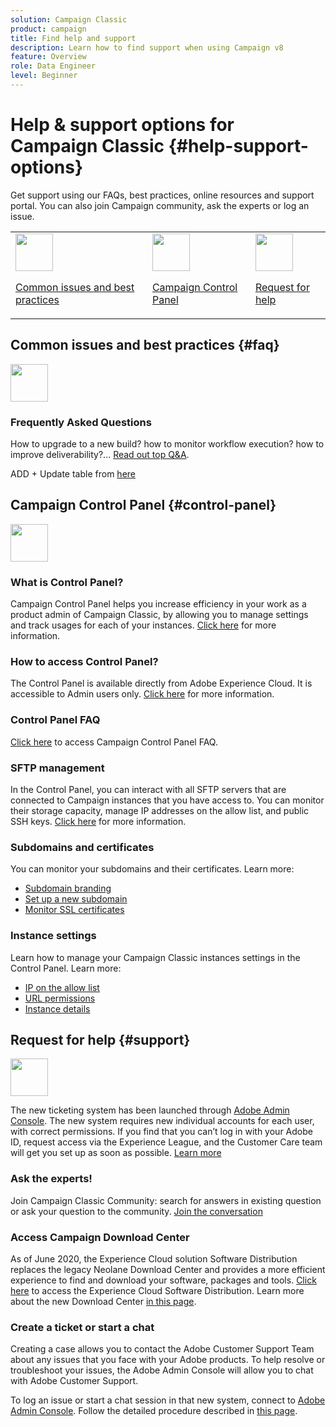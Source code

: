 ```yaml
---
solution: Campaign Classic
product: campaign
title: Find help and support
description: Learn how to find support when using Campaign v8
feature: Overview
role: Data Engineer
level: Beginner
---
```


# Help & support options for Campaign Classic {#help-support-options}

Get support using our FAQs, best practices, online resources and support portal. You can also join Campaign community, ask the experts or log an issue.

<table>
    <tr>
        <td><img src="platform/using/assets/do-not-localize/icon-faq.svg" width="60px"><p><a href="#faq">Common issues and best practices</a></p></td>
        <td><img src="platform/using/assets/do-not-localize/icon-control-panel.svg" width="60px"><p><a href="#control-panel">Campaign Control Panel</a></p></td>
        <td><img src="platform/using/assets/do-not-localize/icon-support.svg" width="60px"><p><a href="#support">Request for help</a></p></td>
    </tr>
</table>

## Common issues and best practices {#faq}

<img src="platform/using/assets/do-not-localize/icon-faq.svg" width="60px">

### Frequently Asked Questions

How to upgrade to a new build? how to monitor workflow execution? how to improve deliverability?... [Read out top Q&A](campaign-faq.md).

ADD + Update table from [here](https://experienceleague.adobe.com/docs/campaign-classic/using/getting-started/support.html?lang=en#faq)

## Campaign Control Panel {#control-panel}

<img src="platform/using/assets/do-not-localize/icon-control-panel.svg" width="60px">

### What is Control Panel?

Campaign Control Panel helps you increase efficiency in your work as a product admin of Campaign Classic, by allowing you to manage settings and track usages for each of your instances.
[Click here](https://docs.adobe.com/content/hecontrol-panel/using/discover-control-panel/key-features.html) for more information.

### How to access Control Panel?

The Control Panel is available directly from Adobe Experience Cloud. It is accessible to Admin users only. [Click here](https://docs.adobe.com/content/hecontrol-panel/using/discover-control-panel/accessing-control-panel.html) for more information.

### Control Panel FAQ

[Click here](https://docs.adobe.com/content/hecontrol-panel/using/faq.html) to access Campaign Control Panel FAQ.

### SFTP management

In the Control Panel, you can interact with all SFTP servers that are connected to Campaign instances that you have access to. You can monitor their storage capacity, manage IP addresses on the allow list, and public SSH keys. [Click here](https://docs.adobe.com/content/hecontrol-panel/using/sftp-management/about-sftp-management.html) for more information.

### Subdomains and certificates

You can monitor your subdomains and their certificates. Learn more:
* [Subdomain branding](https://docs.adobe.com/content/hecontrol-panel/using/subdomains-and-certificates/subdomains-branding.html)
* [Set up a new subdomain](https://docs.adobe.com/content/hecontrol-panel/using/subdomains-and-certificates/setting-up-new-subdomain.html)
* [Monitor SSL certificates](https://docs.adobe.com/content/hecontrol-panel/using/subdomains-and-certificates/renewing-subdomain-certificate.html)

### Instance settings

Learn how to manage your Campaign Classic instances settings in the Control Panel. Learn more:
* [IP on the allow list](https://docs.adobe.com/content/hecontrol-panel/using/instances-settings/ip-whitelisting-instance-access.html)
* [URL permissions](https://docs.adobe.com/content/hecontrol-panel/using/instances-settings/url-permissions.html)
* [Instance details](https://docs.adobe.com/content/hecontrol-panel/using/instances-settings/instance-details.html)

## Request for help {#support}

<img src="platform/using/assets/do-not-localize/icon-support.svg" width="60px">

The new ticketing system has been launched through [Adobe Admin Console](https://adminconsole.adobe.com/overview). The new system requires new individual accounts for each user, with correct permissions. If you find that you can’t log in with your Adobe ID, request access via the Experience League, and the Customer Care team will get you set up as soon as possible. [Learn more](https://helpx.adobe.com/enterprise/using/support-for-experience-cloud.html)

### Ask the experts!

Join Campaign Classic Community: search for answers in existing question or ask your question to the community. [Join the conversation](https://experienceleaguecommunities.adobe.cadobe-campaign-classic/ct-p/adobe-campaign-classic-community)

### Access Campaign Download Center

As of June 2020, the Experience Cloud solution Software Distribution replaces the legacy Neolane Download Center and provides a more efficient experience to find and download your software, packages and tools. [Click here](https://experience.adobe.com/#/downloads/content/software-distributicampaign.html) to access the Experience Cloud Software Distribution.
Learn more about the new Download Center [in this page](https://docs.adobe.com/content/heexperience-cloud/software-distribution/home.html).

### Create a ticket or start a chat

Creating a case allows you to contact the Adobe Customer Support Team about any issues that you face with your Adobe products. To help resolve or troubleshoot your issues, the Adobe Admin Console will allow you to chat with Adobe Customer Support.

To log an issue or start a chat session in that new system, connect to [Adobe Admin Console](https://adminconsole.adobe.com/overview). Follow the detailed procedure described in [this page](https://helpx.adobe.com/enterprise/using/support-for-experience-cloud.html).
